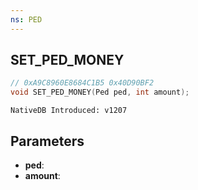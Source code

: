 ```yaml
---
ns: PED
---
```

## SET_PED_MONEY

```c
// 0xA9C8960E8684C1B5 0x40D90BF2
void SET_PED_MONEY(Ped ped, int amount);
```

```
NativeDB Introduced: v1207
```

## Parameters
* **ped**:
* **amount**:
